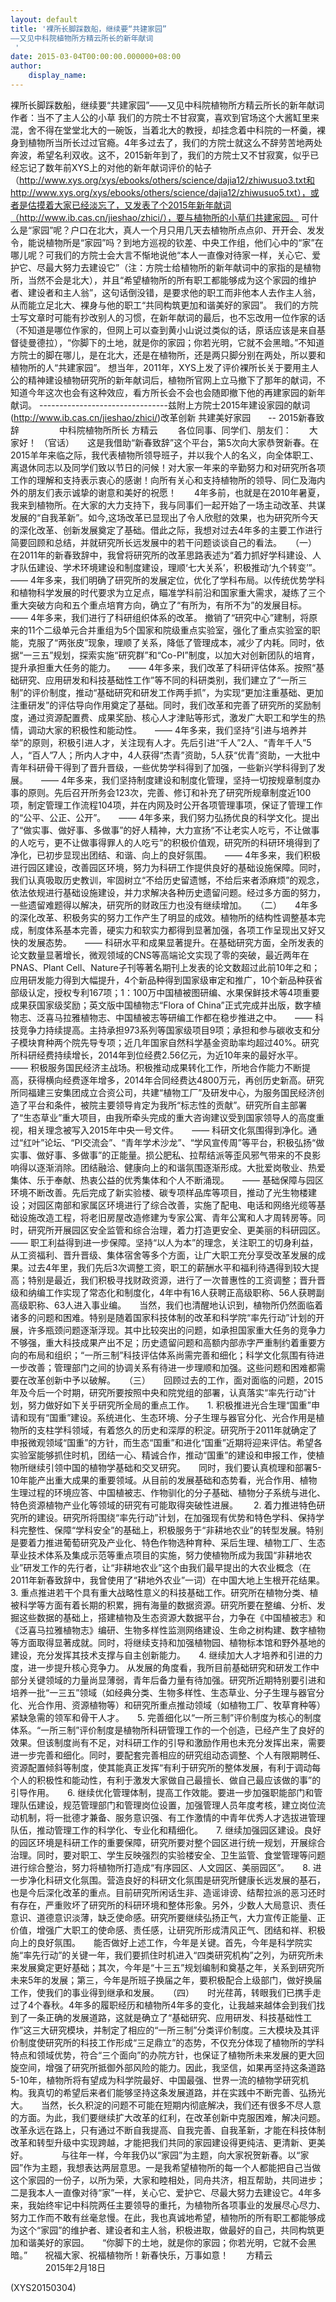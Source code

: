 ```yaml
---
layout: default
title: '裸所长脚踩数船，继续要“共建家园”
——又见中科院植物所方精云所长的新年献词
 '
date: 2015-03-04T00:00:00.000000+08:00
author:
    display_name: 
---
```


裸所长脚踩数船，继续要“共建家园”——又见中科院植物所方精云所长的新年献词 作者：当不了主人公的小草     我们的方院士不甘寂寞，喜欢到官场这个大酱缸里来混，舍不得在堂堂北大的一碗饭，当着北大的教授，却挂念着中科院的一杯羹，裸身到植物所当所长过过官瘾。4年多过去了，我们的方院士就这么不辞劳苦地两处奔波，希望名利双收。这不，2015新年到了，我们的方院士又不甘寂寞，似乎已经忘记了数年前XYS上的对他的新年献词评价的帖子（http://www.xys.org/xys/ebooks/others/science/dajia12/zhiwusuo3.txt和http://www.xys.org/xys/ebooks/others/science/dajia12/zhiwusuo5.txt），或者是估摸着大家已经淡忘了，又发表了个2015年新年献词（http://www.ib.cas.cn/jieshao/zhici/），要与植物所的小草们共建家园。     可什么是“家园”呢？户口在北大，真人一个月只用几天去植物所点点卯、开开会、发发令，能说植物所是“家园”吗？到地方巡视的钦差、中央工作组，他们心中的“家”在哪儿呢？可我们的方院士会大言不惭地说他“本人一直像对待家一样，关心它、爱护它、尽最大努力去建设它”（注：方院士给植物所的新年献词中的家指的是植物所，当然不会是北大），并且“希望植物所的所有职工都能够成为这个家园的维护者、建设者和主人翁”，这句话倒没错，是要求他的职工而非他本人去作主人翁，从而能立足北大、裸身与他的职工“共同构筑更加和谐美好的家园”。     我们的方院士写文章时可能有抄改别人的习惯，在新年献词的最后，也不忘改用一位作家的话（不知道是哪位作家的，但网上可以查到黄小山说过类似的话，原话应该是来自基督徒曼德拉），“你脚下的土地，就是你的家园；你若光明，它就不会黑暗。”不知道方院士的脚在哪儿，是在北大，还是在植物所，还是两只脚分别在两处，所以要和植物所的人“共建家园”。    想当年，2011年，XYS上发了评价裸所长关于要用主人公的精神建设植物研究所的新年献词后，植物所官网上立马撤下了那年的献词，不知道今年这次也会有这种效应，看方所长会不会也会随即撤下他的再建家园的新年献词。 --------------------------------兹附上方院士2015年建设家园的献词 (http://www.ib.cas.cn/jieshao/zhici/)改革创新 共建美好家园　　-- 2015新春致辞 　　 　　中科院植物所所长 方精云　　 各位同事、同学们、朋友们：　　大家好！ （官话）　　这是我借助“新春致辞”这个平台，第5次向大家恭贺新春。在2015羊年来临之际，我代表植物所领导班子，并以我个人的名义，向全体职工、离退休同志以及同学们致以节日的问候！对大家一年来的辛勤努力和对研究所各项工作的理解和支持表示衷心的感谢！向所有关心和支持植物所的领导、同仁及海内外的朋友们表示诚挚的谢意和美好的祝愿！　　4年多前，也就是在2010年暑夏，我来到植物所。在大家的大力支持下，我与同事们一起开始了一场主动改革、共谋发展的“自我革新”。如今,这场改革已显现出了令人欣慰的效果，也为研究所今天的深化改革、创新发展奠定了基础。借此之际，我想对过去4年多的主要工作进行简要回顾和总结，并就研究所长远发展中的若干问题谈谈自己的看法。　　（一）　　在2011年的新春致辞中，我曾将研究所的改革思路表述为“着力抓好学科建设、人才队伍建设、学术环境建设和制度建设，理顺‘七大关系’，积极推动‘九个转变’”。　　—— 4年多来，我们明确了研究所的发展定位，优化了学科布局。以传统优势学科和植物科学发展的时代要求为立足点，瞄准学科前沿和国家重大需求，凝练了三个重大突破方向和五个重点培育方向，确立了“有所为，有所不为”的发展目标。　　—— 4年多来，我们进行了科研组织体系的改革。 撤销了“研究中心”建制，将原来的11个二级单元合并重组为5个国家和院级重点实验室，强化了重点实验室的职能，克服了“两张皮”现象，理顺了关系，降低了管理成本，减少了内耗。同时，依据“一三五”规划，探索实施“研究群”和“Co-PI”制度，以加大对创新团队的培育，提升承担重大任务的能力。　　—— 4年多来，我们改革了科研评估体系。按照“基础研究、应用研发和科技基础性工作”等不同的科研类别，我们建立了“一所三制”的评价制度，推动“基础研究和研发工作两手抓”，为实现“更加注重基础、更加注重研发”的评估导向作用奠定了基础。同时，我们改革和完善了研究所的奖励制度，通过资源配置费、成果奖励、核心人才津贴等形式，激发广大职工和学生的热情，调动大家的积极性和能动性。　　—— 4年多来，我们坚持“引进与培养并举”的原则，积极引进人才，关注现有人才。先后引进“千人”2人、“青年千人”5人，“百人”7人；所内人才中，4人获得“杰青”资助，5人获“优青”资助，一大批中青年科研骨干得到了晋升晋级，一些优势学科得到了加强，一些新兴学科得到了发展。　　—— 4年多来，我们坚持制度建设和制度化管理，坚持一切按规章制度办事的原则。先后召开所务会123次，完善、修订和补充了研究所规章制度近100项，制定管理工作流程104项，并在内网及时公开各项管理事项，保证了管理工作的“公平、公正、公开”。　　—— 4年多来，我们努力弘扬优良的科学文化。提出了“做实事、做好事、多做事”的好人精神，大力宣扬“不让老实人吃亏，不让做事的人吃亏，更不让做事得罪人的人吃亏”的积极价值观，研究所的科研环境得到了净化，已初步显现出团结、和谐、向上的良好氛围。　　—— 4年多来，我们积极进行园区建设，改善园区环境，努力为科研工作提供良好的基础设施保障。同时，我们认真吸取历史教训，牢固树立“不给历史留遗憾，不给后来者添麻烦”的观念，依法依规进行基础设施建设，并力求解决各种历史遗留问题。经过多方面的努力，一些遗留难题得以解决，研究所的财政压力也没有继续增加。　　（二）　　4年多的深化改革、积极务实的努力工作产生了明显的成效。植物所的结构性调整基本完成，制度体系基本完善，硬实力和软实力都得到显著加强，各项工作呈现出又好又快的发展态势。　　—— 科研水平和成果显著提升。在基础研究方面，全所发表的论文数量显著增长，微观领域的CNS等高端论文实现了零的突破，最近两年在PNAS、Plant Cell、Nature子刊等著名期刊上发表的论文数超过此前10年之和；应用研发能力得到大幅提升，4个新品种得到国家级审定和推广，10个新品种获省部级认定，授权专利167项；1：100万中国植被图研编、水果保鲜技术等4项重要成果获国家级奖励；英文版中国植物志“Flora of China”正式完成并出版，数字植物志、泛喜马拉雅植物志、中国植被志等研编工作都在稳步推进之中。　　—— 科技竞争力持续提高。主持承担973系列等国家级项目9项；承担和参与碳收支和分子模块育种两个院先导专项；近几年国家自然科学基金资助率均超过40%。研究所科研经费持续增长，2014年到位经费2.56亿元，为近10年来的最好水平。　　—— 积极服务国民经济主战场。积极推动成果转化工作，所地合作能力不断提高，获得横向经费逐年增多，2014年合同经费达4800万元，再创历史新高。研究所同福建三安集团成立合资公司，共建“植物工厂”及研发中心，为服务国民经济创造了平台和条件，被院主要领导肯定为我所“标志性的贡献”。研究所自主部署了“生态草业”重大项目，由我所牵头完成的重大咨询建议受到国家领导人的高度重视，相关理念被写入2015年中央一号文件。　　—— 科研文化氛围得到净化。通过“红叶”论坛、“PI交流会”、“青年学术沙龙”、“学风宣传周”等平台，积极弘扬“做实事、做好事、多做事”的正能量。损公肥私、拉帮结派等歪风邪气带来的不良影响得以逐渐消除。团结融洽、健康向上的和谐氛围逐渐形成。大批爱岗敬业、热爱集体、乐于奉献、热衷公益的优秀集体和个人不断涌现。　　—— 基础保障与园区环境不断改善。先后完成了新实验楼、碳专项样品库等项目，推动了光生物楼建设；对园区南部和家属区环境进行了综合改善，实施了配电、电话和网络光缆等基础设施改造工程，将老旧房屋改造修建为专家公寓、青年公寓和人才周转房等。同时，研究所开展园区安全监管和综合治理，着力打造更安全、更美丽的科研园区。　　—— 职工利益得到进一步保障。坚持“以人为本”的理念，关注职工的切身利益，从工资福利、晋升晋级、集体宿舍等多个方面，让广大职工充分享受改革发展的成果。过去4年里，我们先后3次调整工资，职工的薪酬水平和福利待遇得到较大提高；特别是最近，我们积极寻找财政资源，进行了一次普惠性的工资调整；晋升晋级和纳编工作实现了常态化和制度化，4年中有16人获聘正高级职称、56人获聘副高级职称、63人进入事业编。　　当然，我们也清醒地认识到，植物所仍然面临着诸多的问题和困难。特别是随着国家科技体制的改革和科学院“率先行动”计划的开展，许多瓶颈问题逐渐浮现。其中比较突出的问题，如承担国家重大任务的竞争力不够强，重大科技成果产出不足；历史遗留问题和高额内部赤字严重制约着重要方向的布局和组织；“一所三制”科技评估体系尚需完善和细化；科学文化氛围有待进一步改善；管理部门之间的协调关系有待进一步理顺和加强。这些问题和困难都需要在改革创新中予以破解。　　（三）　　回顾过去的工作，面对面临的问题，2015年及今后一个时期，研究所要按照中央和院党组的部署，认真落实“率先行动”计划，努力做好如下关乎研究所全局的重点工作。　　1. 积极推进光合生理“国重”申请和现有“国重”建设。系统进化、生态环境、分子生理与器官分化、光合作用是植物所的支柱学科领域，有着悠久的历史和深厚的积淀。研究所于2011年就确定了申报微观领域“国重”的方针，而生态“国重”和进化“国重”近期将迎来评估。希望各实验室能够抓住时机，团结一心、精诚合作，推动“国重”的建设和申报工作，使植物所继续引领中国的植物学基础和交叉研究。　　同时，我们要认真梳理和部署5-10年能产出重大成果的重要领域。从目前的发展基础和态势看，光合作用、植物生理过程的环境应答、中国植被志、作物驯化的分子基础、植物分子系统与进化、特色资源植物产业化等领域的研究有可能取得突破性进展。　 　2. 着力推进特色研究所的建设。研究所将围绕“率先行动”计划，在加强现有优势和特色学科、保持学科完整性、保障“学科安全”的基础上，积极服务于“非耕地农业”的转型发展。特别是要着力推进葡萄研究及产业化、特色作物选种育种、采后生理、植物工厂、生态草业技术体系及集成示范等重点项目的实施，努力使植物所成为我国“非耕地农业”研发工作的先行者，让“非耕地农业”这个由我们最早提出的大农业概念（在2011年新春致辞中，我曾使用了“耕地外农业”一词）在中国大地上生根开花结果。　　3. 重点推进若干个具有重大战略性意义的科技基础工作。研究所在植物分类、植被科学等方面有着长期的积累，拥有海量的数据资源。研究所要在整编、分析、发掘这些数据的基础上，搭建植物及生态资源大数据平台，力争在《中国植被志》和《泛喜马拉雅植物志》编研、生物多样性监测网络建设、生命之树构建、数字植物等方面取得显著成就。同时，将继续支持和加强植物园、植物标本馆和野外基地的建设，充分发挥其技术支撑与自主创新能力。　　4. 继续加大人才培养和引进的力度，进一步提升核心竞争力。 从发展的角度看，我所目前基础研究和研发工作中部分关键领域的力量尚显薄弱，青年后备力量有待加强。研究所近期特别要引进和培养一批“一三五”领域（如经典分类、生物多样性、生态草业、分子生理与器官分化、光合作用、资源植物等）和研究所重点推动领域（如植物工厂、牧草育种等）紧缺急需的领军和骨干人才。　　5. 完善细化以“一所三制”评价制度为核心的制度体系。“一所三制”评价制度是植物所科研管理工作的一个创造，已经产生了良好的效果。但该制度尚有不足，对科研工作的引导和激励作用也未充分发挥出来，需要进一步完善和细化。同时，要配套完善相应的研究组动态调整、个人有限期聘任、资源配置倾斜等制度，使其能真正发挥“有利于研究所的整体发展，有利于调动每个人的积极性和能动性，有利于激发大家做自己最擅长、做自己最应该做的事”的引导作用。　　6. 继续优化管理体制，提高工作效能。要进一步加强职能部门和管理队伍建设，规范管理部门和管理岗位设置，加强管理人员年度考核，建立岗位流动机制，将一批德才兼备、服务意识强、有工作激情的中青年优秀人才选拔进管理队伍，推动管理工作的科学化、专业化和精细化。　　7. 继续加强园区建设。良好的园区环境是科研工作的重要保障，研究所要对整个园区进行统一规划，开展综合治理。同时，要对职工、学生反映强烈的实验楼安全、卫生监管、食堂管理等问题进行综合整治，努力将植物所打造成“有序园区、人文园区、美丽园区”。　　8. 进一步净化科研文化氛围。营造良好的科研文化氛围是研究所健康长远发展的基石，也是今后深化改革的重点。目前研究所闲话生非、造谣诽谤、结帮拉派的恶习还时有存在，严重败坏了研究所的科研环境和整体形象。另外，少数人大局意识、责任意识、道德意识淡薄，缺乏使命感。研究所要继续弘扬正气，大力宣传正能量、正价值，增强广大职工的使命感、责任感，让研究所形成清风正气、团结和祥、积极向上的良好氛围。　　能否做好上述工作，今年是关键。首先，今年是科学院实施“率先行动”的关键一年，我们要抓住时机进入“四类研究机构”之列，为研究所未来发展奠定更好基础；其次，今年是“十三五”规划编制和奠基之年，关系到研究所未来5年的发展；第三，今年是所班子换届之年，要积极配合上级部门，做好换届工作，使我们的事业得到继承和发展。　　（四）　　时光荏苒，转眼我们已携手走过了4个春秋。4年多的履职经历和植物所4年多的变化，让我越来越体会到我们找到了一条正确的发展道路，这就是确立了“基础研究、应用研发、科技基础性工作”这三大研究模块，并制定了相应的“一所三制”分类评价制度。三大模块及其评价制度使研究所的科技工作形成“三足鼎立”的态势，不仅充分体现了植物所的学科特点和领域优势，符合“三个面向”的办院方针，也保证了植物所未来发展的更大回旋空间，增强了研究所抵御外部风险的能力。因此，我坚信，如果再坚持这条道路5-10年，植物所将有望成为科学院最好、中国最强、世界一流的植物学研究机构。我真切的希望后来者们能够坚持这条发展道路，并在实践中不断完善、弘扬光大。　　当然，长久积淀的问题不可能在短期内彻底解决，我们还有很多不尽人意的方面。为此，我们要继续扩大改革的红利，在改革创新中克服困难，解决问题。改革永远在路上，只有通过不断自我提高、自我完善、自我革新，才能在科技体制改革和转型升级中实现跨越，才能把我们共同的家园建设得更纯洁、更清新、更美好。　　 　　与往年一样，今年我仍以“家园”为主题，向大家祝贺新春。以“家园”作为主题，我想表达两层意思。一是我希望植物所的每一个人都能把自己当做这个家园的一份子，以所为荣，大家和睦相处，同舟共济，相互帮助，共同进步；二是我本人一直像对待“家”一样，关心它、爱护它、尽最大努力去建设它。4年多来，我始终牢记中科院两任主要领导的重托，为植物所各项事业的发展尽心尽力、努力工作而不敢有丝毫怠慢。在此，我也真诚地希望，植物所的所有职工都能够成为这个“家园”的维护者、建设者和主人翁，积极进取，做最好的自己，共同构筑更加和谐美好的家园。　　“你脚下的土地，就是你的家园；你若光明，它就不会黑暗。”　　祝福大家、祝福植物所！新春快乐，万事如意！　　方精云   　　　　2015年2月18日

(XYS20150304)

